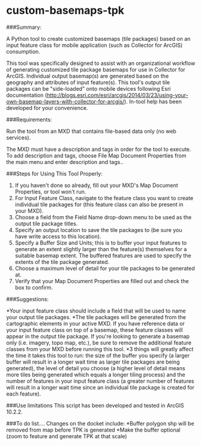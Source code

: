 # custom-basemaps-tpk
###Summary:

A Python tool to create customized basemaps (tile packages) based on an input feature class for mobile application (such as Collector for ArcGIS) consumption.
 
This tool was specifically designed to assist with an organizational workflow of generating customized tile package basemaps for use in Collector for ArcGIS. Individual output basemap(s) are generated based on the geography and attributes of input feature(s). This tool's output tile packages can be "side-loaded" onto mobile devices following Esri documentation (http://blogs.esri.com/esri/arcgis/2014/03/23/using-your-own-basemap-layers-with-collector-for-arcgis/).
In-tool help has been developed for your convenience.


###Requirements: 

Run the tool from an MXD that contains file-based data only (no web services).

The MXD must have a description and tags in order for the tool to execute. To add description and tags, choose File Map Document Properties from the main menu and enter description and tags..



###Steps for Using This Tool Properly:

1. If you haven't done so already, fill out your MXD's Map Document Properties, or tool won't run.
2. For Input Feature Class, navigate to the feature class you want to create individual tile packages for (this feature class can also be present in your MXD). 
3. Choose a field from the Field Name drop-down menu to be used as the output tile package titles. 
4. Specify an output location to save the tile packages to (be sure you have write access to this location).
5. Specify a Buffer Size and Units; this is to buffer your input features to generate an extent slightly larger than the feature(s) themselves for a suitable basemap extent. The buffered features are used to specify the extents of the tile package generated. 
6. Choose a maximum level of detail for your tile packages to be generated at.
7. Verify that your Map Document Properties are filled out and check the box to confirm.




###Suggestions:

*Your input feature class should include a field that will be used to name your output tile packages. 
*The tile packages will be generated from the cartographic elements in your active MXD. If you have reference data or your input feature class on top of a basemap, these feature classes will appear in the output tile package. If you're looking to generate a basemap only (i.e. imagery, topo map, etc.), be sure to remove the additional feature classes from your MXD before running this tool. 
*3 things will greatly affect the time it takes this tool to run: the size of the buffer you specify (a larger buffer will result in a longer wait time as larger tile packages are being generated), the level of detail you choose (a higher level of detail means more tiles being generated which equals a longer tiling process) and the number of features in your input feature class (a greater number of features will result in a longer wait time since an individual tile package is created for each feature). 



###Use limitations
This script has been developed and tested in ArcGIS 10.2.2.

###To do list....
Changes on the docket include:
*Buffer polygon shp will be removed from map before TPK is generated
*Make the buffer optional (zoom to feature and generate TPK at that scale)
